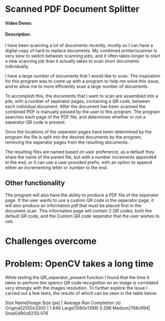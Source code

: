 # Scanned PDF Document Splitter
#### Video Demo:  <URL HERE>
#### Description:
I have been scanning a lot of documents recently, mostly so I can have a digital copy of hard to replace documents. My combined printer/scanner is very slow to switch between scanning jobs, and it often takes longer to start a new scanning job than it actually takes to scan short documents individually.

I have a large number of documents that I would like to scan. The inspiration for this program was to come up with a program to help me solve this issue, and to allow me to more efficiently scan a large number of documents.

To accomplish this, the documents that I want to scan are assembled into a pile, with a number of seperator pages, containing a QR code, between each individual document. After the document has been scanned the combined PDF is manually passed by the user to this program. The program searches each page of the PDF file, and determines whether or not a seperator QR code is present.

Once the locations of the seperator pages have been determined by the program the file is split into the desired documents by the program, removing the seperator pages from the resulting documents.

The resulting files are named based on user preference, as a default they share the name of the parent file, but with a number increments appended to the end, or it can use a user provided prefix, with an option to append either an incrementing letter or number to the end.

## Other functionality
The program will also have the ability to produce a PDF file of the seperator page. If the user wants to use a custom QR code in the seperator page, it will also produce an information pdf that must be placed first in the document scan. This information page will contain 2 QR codes, both the default QR code, and the Custom QR code seperator that the user wishes to use.




# Challenges overcome
# Problem: OpenCV takes a long time
While testing the QR_seperator_present function I found that the time it takes to perform the opencv QR code recognition on an image is correlated very strongly with the images resolution. 
To further explore the issue I carried out a few tests, the results of which can be seen in the table below.

Size Name|Image Size (px) | Average Run Completion (s)
Original|2550x3300 |  1.846 
Large|1080x1398| 0.296
Medium|768x994|
Small|480x621|0.076
